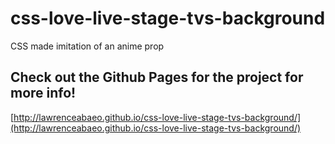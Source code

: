 # css-love-live-stage-tvs-background
CSS made imitation of an anime prop

## Check out the Github Pages for the project for more info!
[http://lawrenceabaeo.github.io/css-love-live-stage-tvs-background/](http://lawrenceabaeo.github.io/css-love-live-stage-tvs-background/)
